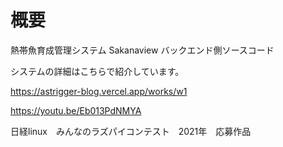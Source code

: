 
# 概要
熱帯魚育成管理システム Sakanaview バックエンド側ソースコード

システムの詳細はこちらで紹介しています。

<https://astrigger-blog.vercel.app/works/w1>

<https://youtu.be/Eb013PdNMYA>


日経linux　みんなのラズパイコンテスト　2021年　応募作品
